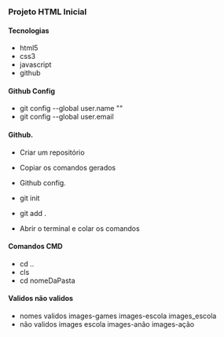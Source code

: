 ### Projeto HTML Inicial

#### Tecnologias
* html5
* css3
* javascript
* github

#### Github Config
* git config --global user.name ""
* git config --global user.email 

#### Github.
* Criar um repositório
* Copiar os comandos gerados
* Github config.

* git init
* git add .
* Abrir o terminal e colar os comandos

#### Comandos CMD
* cd ..
* cls
* cd nomeDaPasta

#### Validos não validos
* nomes validos 
    images-games
    images-escola
    images_escola
* não validos
    images escola
    images-anão
    images-ação